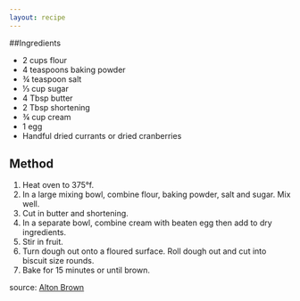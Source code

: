 ```yaml
---
layout: recipe
---
```


##Ingredients

- 2 cups flour
- 4 teaspoons baking powder
- &frac34; teaspoon salt
- &#8531; cup sugar
- 4 Tbsp butter
- 2 Tbsp shortening
- &frac34; cup cream
- 1 egg
- Handful dried currants or dried cranberries

## Method
1. Heat oven to 375&deg;f.
2. In a large mixing bowl, combine flour, baking powder, salt and sugar. Mix well.
3. Cut in butter and shortening.
4. In a separate bowl, combine cream with beaten egg then add to dry ingredients.
5. Stir in fruit.
6. Turn dough out onto a floured surface. Roll dough out and cut into biscuit size rounds.
7. Bake for 15 minutes or until brown.

source: [Alton Brown](http://www.foodnetwork.com/recipes/alton-brown/scones-recipe.html)